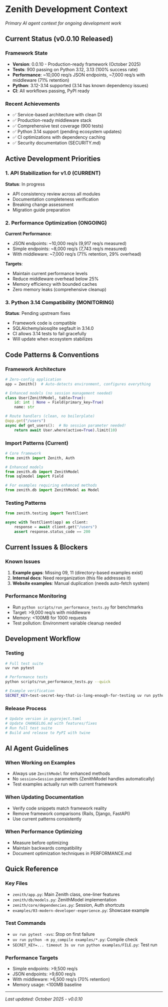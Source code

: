 # Zenith Development Context

*Primary AI agent context for ongoing development work*

## Current Status (v0.0.10 Released)

### Framework State
- **Version**: 0.0.10 - Production-ready framework (October 2025)
- **Tests**: 900 passing on Python 3.12, 3.13 (100% success rate)
- **Performance**: ~10,000 req/s JSON endpoints, ~7,000 req/s with middleware (71% retention)
- **Python**: 3.12-3.14 supported (3.14 has known dependency issues)
- **CI**: All workflows passing, PyPI ready

### Recent Achievements
- ✅ Service-based architecture with clean DI
- ✅ Production-ready middleware stack
- ✅ Comprehensive test coverage (900 tests)
- ✅ Python 3.14 support (pending ecosystem updates)
- ✅ CI optimizations with dependency caching
- ✅ Security documentation (SECURITY.md)

## Active Development Priorities

### 1. API Stabilization for v1.0 (CURRENT)
**Status**: In progress
- API consistency review across all modules
- Documentation completeness verification
- Breaking change assessment
- Migration guide preparation

### 2. Performance Optimization (ONGOING)
**Current Performance**:
- JSON endpoints: ~10,000 req/s (9,917 req/s measured)
- Simple endpoints: ~8,000 req/s (7,743 req/s measured)
- With middleware: ~7,000 req/s (71% retention, 29% overhead)

**Targets**:
- Maintain current performance levels
- Reduce middleware overhead below 25%
- Memory efficiency with bounded caches
- Zero memory leaks (comprehensive cleanup)

### 3. Python 3.14 Compatibility (MONITORING)
**Status**: Pending upstream fixes
- Framework code is compatible
- SQLAlchemy/aiosqlite segfault in 3.14.0
- CI allows 3.14 tests to fail gracefully
- Will update when ecosystem stabilizes

## Code Patterns & Conventions

### Framework Architecture
```python
# Zero-config application
app = Zenith()  # Auto-detects environment, configures everything

# Enhanced models (no session management needed)
class User(ZenithModel, table=True):
    id: int | None = Field(primary_key=True)
    name: str

# Route handlers (clean, no boilerplate)
@app.get("/users")
async def get_users():  # No session parameter needed!
    return await User.where(active=True).limit(10)
```

### Import Patterns (Current)
```python
# Core framework
from zenith import Zenith, Auth

# Enhanced models
from zenith.db import ZenithModel
from sqlmodel import Field

# For examples requiring enhanced methods
from zenith.db import ZenithModel as Model
```

### Testing Patterns
```python
from zenith.testing import TestClient

async with TestClient(app) as client:
    response = await client.get("/users")
    assert response.status_code == 200
```

## Current Issues & Blockers

### Known Issues
1. **Example gaps**: Missing 09, 11 (directory-based examples exist)
2. **Internal docs**: Need reorganization (this file addresses it)
3. **Website examples**: Manual duplication (needs auto-fetch system)

### Performance Monitoring
- Run `python scripts/run_performance_tests.py` for benchmarks
- Target: >9,000 req/s with middleware
- Memory: <100MB for 1000 requests
- Test pollution: Environment variable cleanup needed

## Development Workflow

### Testing
```bash
# Full test suite
uv run pytest

# Performance tests
python scripts/run_performance_tests.py --quick

# Example verification
SECRET_KEY=test-secret-key-that-is-long-enough-for-testing uv run python examples/03-modern-developer-experience.py
```

### Release Process
```bash
# Update version in pyproject.toml
# Update CHANGELOG.md with features/fixes
# Run full test suite
# Build and release to PyPI with twine
```

## AI Agent Guidelines

### When Working on Examples
- Always use `ZenithModel` for enhanced methods
- No `session=Session` parameters (ZenithModel handles automatically)
- Test examples actually run with current framework

### When Updating Documentation
- Verify code snippets match framework reality
- Remove framework comparisons (Rails, Django, FastAPI)
- Use current patterns consistently

### When Performance Optimizing
- Measure before optimizing
- Maintain backwards compatibility
- Document optimization techniques in PERFORMANCE.md

## Quick Reference

### Key Files
- `zenith/app.py`: Main Zenith class, one-liner features
- `zenith/db/models.py`: ZenithModel implementation
- `zenith/core/dependencies.py`: Session, Auth shortcuts
- `examples/03-modern-developer-experience.py`: Showcase example

### Test Commands
- `uv run pytest -xvs`: Stop on first failure
- `uv run python -m py_compile examples/*.py`: Compile check
- `SECRET_KEY=... timeout 3s uv run python examples/FILE.py`: Test run

### Performance Targets
- Simple endpoints: >9,500 req/s
- JSON endpoints: >9,600 req/s
- With middleware: >6,500 req/s (70% retention)
- Memory usage: <100MB baseline

---

*Last updated: October 2025 - v0.0.10*